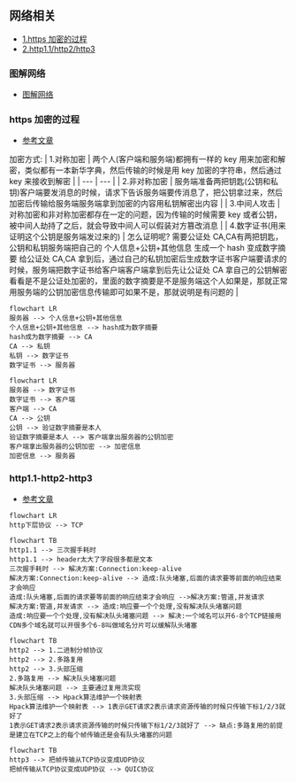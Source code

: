 ## 网络相关

- [1.https 加密的过程](#https加密的过程)
- [2.http1.1/http2/http3](#http1-1-http2-http3)


### 图解网络
- [图解网络](https://xiaolincoding.com/network/1_base/tcp_ip_model.html#%E4%BC%A0%E8%BE%93%E5%B1%82)



### https 加密的过程
- [参考文章](https://juejin.cn/post/6844904038509576199)

加密方式:
| 1.对称加密 | 两个人(客户端和服务端)都拥有一样的 key 用来加密和解密，类似都有一本新华字典，然后传输的时候是用 key 加密的字符串，然后通过 key 来接收到解密 |
| --- | --- |
| 2.非对称加密 | 服务端准备两把钥匙(公钥和私钥)客户端要发消息的时候，请求下告诉服务端要传消息了，把公钥拿过来，然后加密后传输给服务端服务端拿到加密的内容用私钥解密出内容 |
| 3.中间人攻击 | 对称加密和非对称加密都存在一定的问题，因为传输的时候需要 key 或者公钥，被中间人劫持了之后，就会导致中间人可以假装对方篡改消息 |
| 4.数字证书(用来证明这个公钥是服务端发过来的) | 怎么证明呢? 需要公证处 CA,CA有两把钥匙，公钥和私钥服务端把自己的 个人信息+公钥+其他信息 生成一个 hash 变成数字摘要 给公证处 CA,CA 拿到后，通过自己的私钥加密后生成数字证书客户端要请求的时候，服务端把数字证书给客户端客户端拿到后先让公证处 CA 拿自己的公钥解密看看是不是公证处加密的，里面的数字摘要是不是服务端这个人如果是，那就正常用服务端的公钥加密信息传输即可如果不是，那就说明是有问题的 |

```mermaid
flowchart LR
服务器 --> 个人信息+公钥+其他信息
个人信息+公钥+其他信息 --> hash成为数字摘要
hash成为数字摘要 --> CA
CA --> 私钥
私钥 --> 数字证书
数字证书 --> 服务器
```

```mermaid
flowchart LR
服务器 --> 数字证书
数字证书 --> 客户端
客户端 --> CA
CA --> 公钥
公钥 --> 验证数字摘要是本人
验证数字摘要是本人 --> 客户端拿出服务器的公钥加密
客户端拿出服务器的公钥加密 --> 加密信息
加密信息 --> 服务器
```

### http1.1-http2-http3
- [参考文章](https://blog.csdn.net/wolfGuiDao/article/details/108729560)


```mermaid
flowchart LR
http下层协议 --> TCP
```

```mermaid
flowchart TB
http1.1 --> 三次握手耗时
http1.1 --> header太大了字段很多都是文本
三次握手耗时 --> 解决方案:Connection:keep-alive
解决方案:Connection:keep-alive --> 造成:队头堵塞,后面的请求要等前面的响应结束才会响应
造成:队头堵塞,后面的请求要等前面的响应结束才会响应 -->解决方案:管道,并发请求
解决方案:管道,并发请求 --> 造成:响应要一个个处理,没有解决队头堵塞问题
造成:响应要一个个处理,没有解决队头堵塞问题 --> 解决:一个域名可以开6-8个TCP链接用CDN多个域名就可以开很多个6-8叫做域名分片可以缓解队头堵塞
```

```mermaid
flowchart TB
http2 --> 1.二进制分帧协议 
http2 --> 2.多路复用
http2 --> 3.头部压缩
2.多路复用 --> 解决队头堵塞问题
解决队头堵塞问题 --> 主要通过复用流实现
3.头部压缩 --> Hpack算法维护一个映射表
Hpack算法维护一个映射表 --> 1表示GET请求2表示请求资源传输的时候只传输下标1/2/3就好了
1表示GET请求2表示请求资源传输的时候只传输下标1/2/3就好了 --> 缺点:多路复用的前提是建立在TCP之上的每个帧传输还是会有队头堵塞的问题
```

```mermaid
flowchart TB
http3 --> 把帧传输从TCP协议变成UDP协议
把帧传输从TCP协议变成UDP协议 --> QUIC协议
```



